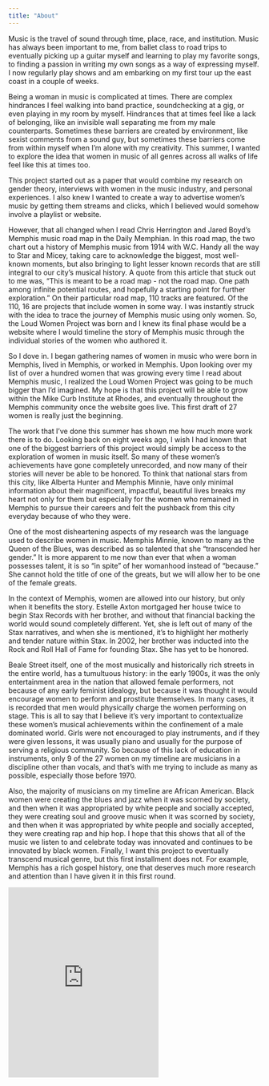 ```yaml
---
title: "About"
---
```

Music is the travel of sound through time, place, race, and institution. Music has always been important to me, from ballet class to road trips to eventually picking up a guitar myself and learning to play my favorite songs, to finding a passion in writing my own songs as a way of expressing myself. I now regularly play shows and am embarking on my first tour up the east coast in a couple of weeks.

Being a woman in music is complicated at times. There are complex hindrances I feel walking into band practice, soundchecking at a gig, or even playing in my room by myself. Hindrances that at times feel like a lack of belonging, like an invisible wall separating me from my male counterparts. Sometimes these barriers are created by environment, like sexist comments from a sound guy, but sometimes these barriers come from within myself when I’m alone with my creativity. This summer, I wanted to explore the idea that women in music of all genres across all walks of life feel like this at times too. 

This project started out as a paper that would combine my research on gender theory, interviews with women in the music industry, and personal experiences. I also knew I wanted to create a way to advertise women’s music by getting them streams and clicks, which I believed would somehow involve a playlist or website. 

However, that all changed when I read Chris Herrington and Jared Boyd’s Memphis music road map in the Daily Memphian. In this road map, the two chart out a history of Memphis music from 1914 with W.C. Handy all the way to Star and Micey, taking care to acknowledge the biggest, most well-known moments, but also bringing to light lesser known records that are still integral to our city’s musical history. A quote from this article that stuck out to me was, “This is meant to be a road map - not the road map. One path among infinite potential routes, and hopefully a starting point for further exploration.” On their particular road map, 110 tracks are featured. Of the 110, 16 are projects that include women in some way. I was instantly struck with the idea to trace the journey of Memphis music using only women. So, the Loud Women Project was born and I knew its final phase would be a website where I would timeline the story of Memphis music through the individual stories of the women who authored it. 

So I dove in. I began gathering names of women in music who were born in Memphis, lived in Memphis, or worked in Memphis. Upon looking over my list of over a hundred women that was growing every time I read about Memphis music, I realized the Loud Women Project was going to be much bigger than I’d imagined. My hope is that this project will be able to grow within the Mike Curb Institute at Rhodes, and eventually throughout the Memphis community once the website goes live. This first draft of 27 women is really just the beginning. 

The work that I’ve done this summer has shown me how much more work there is to do. Looking back on eight weeks ago, I wish I had known that one of the biggest barriers of this project would simply be access to the exploration of women in music itself. So many of these women’s achievements have gone completely unrecorded, and now many of their stories will never be able to be honored. To think that national stars from this city, like Alberta Hunter and Memphis Minnie, have only minimal information about their magnificent, impactful, beautiful lives breaks my heart not only for them but especially for the women who remained in Memphis to pursue their careers and felt the pushback from this city everyday because of who they were.

One of the most disheartening aspects of my research was the language used to describe women in music. Memphis Minnie, known to many as the Queen of the Blues, was described as so talented that she “transcended her gender.” It is more apparent to me now than ever that when a woman possesses talent, it is so “in spite” of her womanhood instead of “because.” She cannot hold the title of one of the greats, but we will allow her to be one of the female greats. 

In the context of Memphis, women are allowed into our history, but only when it benefits the story. Estelle Axton mortgaged her house twice to begin Stax Records with her brother, and without that financial backing the world would sound completely different. Yet, she is left out of many of the Stax narratives, and when she is mentioned, it’s to highlight her motherly and tender nature within Stax. In 2002, her brother was inducted into the Rock and Roll Hall of Fame for founding Stax. She has yet to be honored. 

Beale Street itself, one of the most musically and historically rich streets in the entire world, has a tumultuous history: in the early 1900s, it was the only entertainment area in the nation that allowed female performers, not because of any early feminist idealogy, but because it was thought it would encourage women to perform and prostitute themselves. In many cases, it is recorded that men would physically charge the women performing on stage. This is all to say that I believe it’s very important to contextualize these women’s musical achievements within the confinement of a male dominated world. Girls were not encouraged to play instruments, and if they were given lessons, it was usually piano and usually for the purpose of serving a religious community. So because of this lack of education in instruments, only 9 of the 27 women on my timeline are musicians in a discipline other than vocals, and that’s with me trying to include as many as possible, especially those before 1970. 

Also, the majority of musicians on my timeline are African American. Black women were creating the blues and jazz when it was scorned by society, and then when it was appropriated by white people and socially accepted, they were creating soul and groove music when it was scorned by society, and then when it was appropriated by white people and socially accepted, they were creating rap and hip hop. I hope that this shows that all of the music we listen to and celebrate today was innovated and continues to be innovated by black women.
Finally, I want this project to eventually transcend musical genre, but this first installment does not. For example, Memphis has a rich gospel history, one that deserves much more research and attention than I have given it in this first round. 

<iframe src="https://open.spotify.com/embed/playlist/4YxvTsBpvzhOOCQnVvPeAo" width="300" height="380" frameborder="0" allowtransparency="true" allow="encrypted-media"></iframe>
